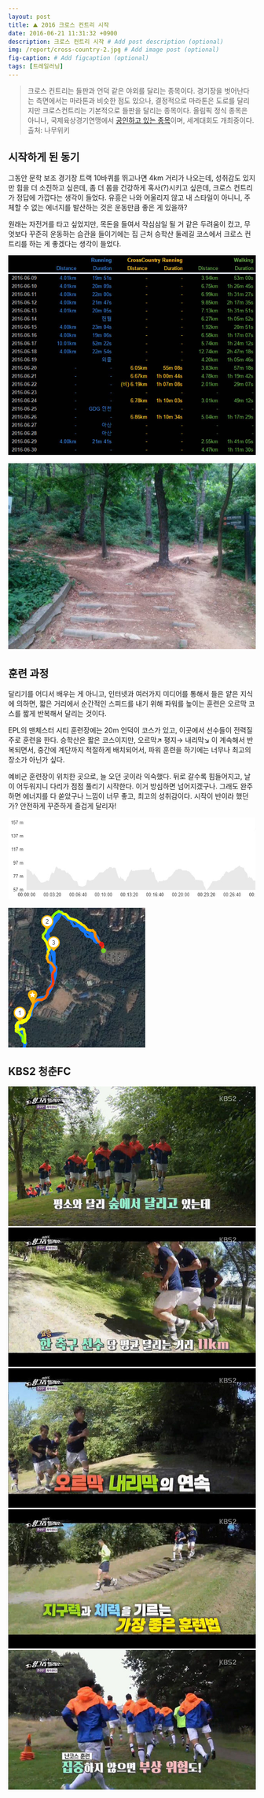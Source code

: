 ```yaml
---
layout: post
title: ⛰️ 2016 크로스 컨트리 시작
date: 2016-06-21 11:31:32 +0900
description: 크로스 컨트리 시작 # Add post description (optional)
img: /report/cross-country-2.jpg # Add image post (optional)
fig-caption: # Add figcaption (optional)
tags: [트레일러닝]
---
```

>크로스 컨트리는 들판과 언덕 같은 야외를 달리는 종목이다. 경기장을 벗어난다는 측면에서는 마라톤과 비슷한 점도 있으나, 결정적으로 마라톤은 도로를 달리지만 크로스컨트리는 기본적으로 들판을 달리는 종목이다. 올림픽 정식 종목은 아니나, 국제육상경기연맹에서 [공인하고 있는 종목](https://www.iaaf.org/disciplines/cross-country/senior-race "https://www.iaaf.org/disciplines/cross-country/senior-race")이며, 세계대회도 개최중이다. 
>출처: 나무위키

## 시작하게 된 동기
그동안 문학 보조 경기장 트랙 10바퀴를 뛰고나면 4km 거리가 나오는데, 성취감도 있지만 힘을 더 소진하고 싶은데, 좀 더 몸을 건강하게 혹사(?)시키고 싶은데, 크로스 컨트리가 정답에 가깝다는 생각이 들었다. 유흥은 나와 어울리지 않고 내 스타일이 아니니, 주체할 수 없는 에너지를 발산하는 것은 운동만큼 좋은 게 있을까? 

원래는 자전거를 타고 싶었지만, 목돈을 들여서 작심삼일 될 거 같은 두려움이 컸고, 무엇보다 꾸준히 운동하는 습관을 들이기에는 집 근처 승학산 둘레길 코스에서 크로스 컨트리를 하는 게 좋겠다는 생각이 들었다.

![cross-country-1.jpg](/img/in-post/cross-country-1.jpg)

![cross-country-2.jpg](/img/in-post/cross-country-2.jpg)


## 훈련 과정
달리기를 어디서 배우는 게 아니고, 인터넷과 여러가지 미디어를 통해서 들은 얕은 지식에 의하면, 짧은 거리에서 순간적인 스피드를 내기 위해 파워를 높이는 훈련은 오르막 코스를 짧게 반복해서 달리는 것이다. 

EPL의 맨체스터 시티 훈련장에는 20m 언덕이 코스가 있고, 이곳에서 선수들이 전력질주로 훈련을 한다. 승학산은 짧은 코스이지만,  오르막↗ 평지→ 내리막↘ 이 계속해서 반복되면서, 중간에 계단까지 적절하게 배치되어서, 파워 훈련을 하기에는 너무나 최고의 장소가 아닌가 싶다. 

예비군 훈련장이 위치한 곳으로, 늘 오던 곳이라 익숙했다. 뒤로 갈수록 힘들어지고, 날이 어두워지니 다리가 점점 풀리기 시작한다. 이거 방심하면 넘어지겠구나. 그래도 완주하면 에너지를 다 쏟았구나 느낌이 너무 좋고, 최고의 성취감이다. 시작이 반이라 했던가? 안전하게 꾸준하게 즐겁게 달리자!

![cross-country-3.jpg](/img/in-post/cross-country-3.jpg)

![cross-country-4.jpg](/img/in-post/cross-country-4.jpg)

## KBS2 청춘FC 
![cross-country-5.jpg](/img/in-post/cross-country-5.jpg)
![cross-country-6.jpg](/img/in-post/cross-country-6.jpg)
![cross-country-7.jpg](/img/in-post/cross-country-7.jpg)
![cross-country-8.jpg](/img/in-post/cross-country-8.jpg)
![cross-country-9.jpg](/img/in-post/cross-country-9.jpg)